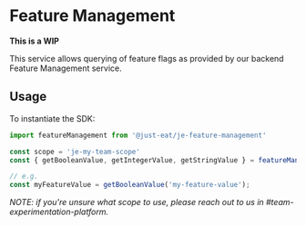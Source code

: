 # Feature Management 

**This is a WIP**

This service allows querying of feature flags as provided by our backend Feature Management service.

## Usage

To instantiate the SDK:

```javascript
import featureManagement from '@just-eat/je-feature-management'

const scope = 'je-my-team-scope'
const { getBooleanValue, getIntegerValue, getStringValue } = featureManagement(scope);

// e.g.
const myFeatureValue = getBooleanValue('my-feature-value');
```

*NOTE: if you're unsure what scope to use, please reach out to us in #team-experimentation-platform.*
